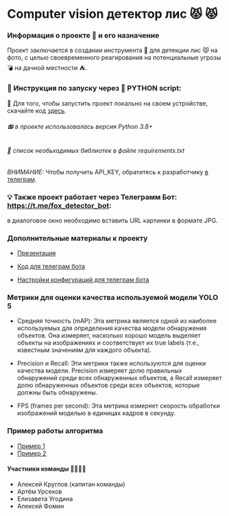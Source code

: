 # Computer vision детектор лис 😾 😾

### Информация о проекте 🔖 и его назначение
Проект заключается в создании инструмента 🔧 для детекции лис 😾 на фото, с целью своевременного реагирования на потенциальные угрозы  💣 на дачной местности :tent:.

### 📘 Инструкция по запуску через 💾 PYTHON script:
🏁 Для того, чтобы запустить проект локально на своем устройстве, скачайте код <a href=https://github.com/Alik90210/fox_detection/blob/main/fox_detect_v1.py>здесь</a>.
###### 📻  в проекте использовалась версия Python 3.8+
###### 📄 список необьходимых библиотек в файле requirements.txt
*ВНИМАНИЕ:* Чтобы получить API_KEY, обратитесь к разработчику <a href=https://t.me/N9021010>в телеграм</a>.

### 💡 Также проект работает через Телеграмм Бот: https://t.me/fox_detector_bot:
в диалоговое окно необходимо вставить URL картинки в формате JPG.

### Дополнительные материалы к проекту
- <a href=https://github.com/Alik90210/fox_detection/blob/main/fox_detection_description_task.pdf> Презентация</a>

- <a href=https://github.com/Alik90210/fox_detection/blob/main/telegram_bot.py> Код для телеграм бота</a>

- <a href=https://github.com/Alik90210/fox_detection/blob/main/config.py> Настройки конфигураций для телеграм бота</a>

### Метрики для оценки качества используемой модели YOLO 5
- Средняя точность (mAP): Эта метрика является одной из наиболее используемых для определения качества модели обнаружения объектов. Она измеряет, насколько хорошо модель выделяет объекты на изображениях и соответствует их true labels (т.е., известным значениям для каждого объекта).

- Precision и Recall: Эти метрики также используются для оценки качества модели. Precision измеряет долю правильных обнаружений среди всех обнаруженных объектов, а Recall измеряет долю обнаруженных объектов среди всех объектов, которые должны быть обнаружены.

- FPS (frames per second): Эта метрика измеряет скорость обработки изображений моделью в единицах кадров в секунду.

### Пример работы алгоритма
- <a href=https://github.com/Alik90210/fox_detection/blob/main/photo_2023-12-25_15-18-23.jpg>Пример 1</a>
- <a href=https://github.com/Alik90210/fox_detection/blob/main/photo_2023-12-25_15-18-23%20(2).jpg>Пример 2</a>

#### Участники команды :boy::man::woman::construction_worker:
- Алексей Круглов (капитан команды) 
- Артём Урсеков
- Елизавета Угодина
- Алексей Фомин



